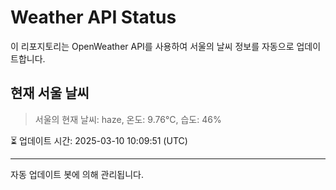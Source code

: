 
# Weather API Status

이 리포지토리는 OpenWeather API를 사용하여 서울의 날씨 정보를 자동으로 업데이트합니다.

## 현재 서울 날씨
> 서울의 현재 날씨: haze, 온도: 9.76°C, 습도: 46%

⏳ 업데이트 시간: 2025-03-10 10:09:51 (UTC)

---
자동 업데이트 봇에 의해 관리됩니다.

